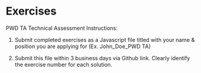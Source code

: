 # Exercises

PWD TA Technical Assessment Instructions:
1. Submit completed exercises as a Javascript file titled with your name & position you are applying for (Ex. John_Doe_PWD TA)

2. Submit this file within 3 business days via Github link. Clearly identify the exercise number for each solution.